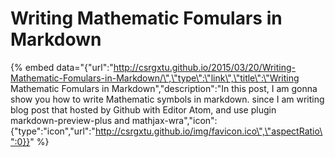 # Writing Mathematic Fomulars in Markdown

{% embed data="{\"url\":\"http://csrgxtu.github.io/2015/03/20/Writing-Mathematic-Fomulars-in-Markdown/\",\"type\":\"link\",\"title\":\"Writing Mathematic Fomulars in Markdown\",\"description\":\"In this post, I am gonna show you how to write Mathematic symbols in markdown. since I am writing blog post that hosted by Github with Editor Atom, and use plugin markdown-preview-plus and mathjax-wra\",\"icon\":{\"type\":\"icon\",\"url\":\"http://csrgxtu.github.io/img/favicon.ico\",\"aspectRatio\":0}}" %}

